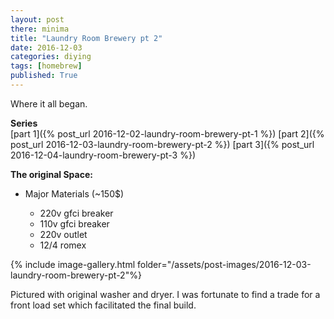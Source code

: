 ```yaml
---
layout: post
there: minima
title: "Laundry Room Brewery pt 2"
date: 2016-12-03
categories: diying
tags: [homebrew]
published: True
---
```

Where it all began.

**Series**  
[part 1]({% post_url 2016-12-02-laundry-room-brewery-pt-1 %})
[part 2]({% post_url 2016-12-03-laundry-room-brewery-pt-2 %})
[part 3]({% post_url 2016-12-04-laundry-room-brewery-pt-3 %})


<!-- excerpt -->
**The original Space:**  
- Major Materials (~150$)
  - 220v gfci breaker
  - 110v gfci breaker
  - 220v outlet
  - 12/4 romex

  <!-- excerpt -->


{% include image-gallery.html folder="/assets/post-images/2016-12-03-laundry-room-brewery-pt-2"%}
<!-- Starting Place:  
  {% include image.html name="starting-place-1.jpg" width=350 %}
  {% include image.html name="starting-place-2.jpg" width=350 %}
  {% include image.html name="starting-place-3.jpg" width=350 %} -->

Pictured with original washer and dryer. I was fortunate to find a trade for a front load set which facilitated the final build.
